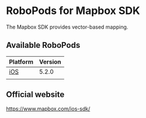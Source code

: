 # RoboPods for Mapbox SDK

The Mapbox SDK provides vector-based mapping.

## Available RoboPods

| Platform    | Version |
|-------------|---------|
| [iOS](ios/) | 5.2.0   |
|             |         |

## Official website

https://www.mapbox.com/ios-sdk/

